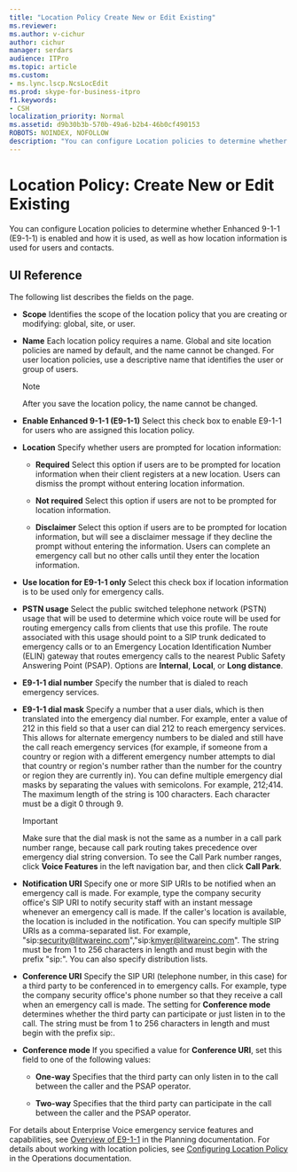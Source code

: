 ```yaml
---
title: "Location Policy Create New or Edit Existing"
ms.reviewer: 
ms.author: v-cichur
author: cichur
manager: serdars
audience: ITPro
ms.topic: article
ms.custom:
- ms.lync.lscp.NcsLocEdit
ms.prod: skype-for-business-itpro
f1.keywords:
- CSH
localization_priority: Normal
ms.assetid: d9b30b3b-570b-49a6-b2b4-46b0cf490153
ROBOTS: NOINDEX, NOFOLLOW
description: "You can configure Location policies to determine whether Enhanced 9-1-1 (E9-1-1) is enabled and how it is used, as well as how location information is used for users and contacts."
---
```


# Location Policy: Create New or Edit Existing

You can configure Location policies to determine whether Enhanced 9-1-1 (E9-1-1) is enabled and how it is used, as well as how location information is used for users and contacts.

## UI Reference

The following list describes the fields on the page.

- **Scope** Identifies the scope of the location policy that you are creating or modifying: global, site, or user.

- **Name** Each location policy requires a name. Global and site location policies are named by default, and the name cannot be changed. For user location policies, use a descriptive name that identifies the user or group of users.

    > [!NOTE]
    > After you save the location policy, the name cannot be changed.

- **Enable Enhanced 9-1-1 (E9-1-1)** Select this check box to enable E9-1-1 for users who are assigned this location policy.

- **Location** Specify whether users are prompted for location information:

  - **Required** Select this option if users are to be prompted for location information when their client registers at a new location. Users can dismiss the prompt without entering location information.

  - **Not required** Select this option if users are not to be prompted for location information.

  - **Disclaimer** Select this option if users are to be prompted for location information, but will see a disclaimer message if they decline the prompt without entering the information. Users can complete an emergency call but no other calls until they enter the location information.

- **Use location for E9-1-1 only** Select this check box if location information is to be used only for emergency calls.

- **PSTN usage** Select the public switched telephone network (PSTN) usage that will be used to determine which voice route will be used for routing emergency calls from clients that use this profile. The route associated with this usage should point to a SIP trunk dedicated to emergency calls or to an Emergency Location Identification Number (ELIN) gateway that routes emergency calls to the nearest Public Safety Answering Point (PSAP). Options are **Internal**, **Local**, or **Long distance**.

- **E9-1-1 dial number** Specify the number that is dialed to reach emergency services.

- **E9-1-1 dial mask** Specify a number that a user dials, which is then translated into the emergency dial number. For example, enter a value of 212 in this field so that a user can dial 212 to reach emergency services. This allows for alternate emergency numbers to be dialed and still have the call reach emergency services (for example, if someone from a country or region with a different emergency number attempts to dial that country or region's number rather than the number for the country or region they are currently in). You can define multiple emergency dial masks by separating the values with semicolons. For example, 212;414. The maximum length of the string is 100 characters. Each character must be a digit 0 through 9.

    > [!IMPORTANT]
    > Make sure that the dial mask is not the same as a number in a call park number range, because call park routing takes precedence over emergency dial string conversion. To see the Call Park number ranges, click **Voice Features** in the left navigation bar, and then click **Call Park**.

- **Notification URI** Specify one or more SIP URIs to be notified when an emergency call is made. For example, type the company security office's SIP URI to notify security staff with an instant message whenever an emergency call is made. If the caller's location is available, the location is included in the notification. You can specify multiple SIP URIs as a comma-separated list. For example, "sip:security@litwareinc.com","sip:kmyer@litwareinc.com". The string must be from 1 to 256 characters in length and must begin with the prefix "sip:". You can also specify distribution lists.

- **Conference URI** Specify the SIP URI (telephone number, in this case) for a third party to be conferenced in to emergency calls. For example, type the company security office's phone number so that they receive a call when an emergency call is made. The setting for **Conference mode** determines whether the third party can participate or just listen in to the call. The string must be from 1 to 256 characters in length and must begin with the prefix sip:.

- **Conference mode** If you specified a value for **Conference URI**, set this field to one of the following values:

  - **One-way** Specifies that the third party can only listen in to the call between the caller and the PSAP operator.

  - **Two-way** Specifies that the third party can participate in the call between the caller and the PSAP operator.

For details about Enterprise Voice emergency service features and capabilities, see [Overview of E9-1-1](/previous-versions/office/lync-server-2013/lync-server-2013-overview-of-e9-1-1) in the Planning documentation. For details about working with location policies, see [Configuring Location Policy](/previous-versions/office/lync-server-2013/lync-server-2013-viewing-location-policy-information) in the Operations documentation.